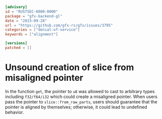 ```toml
[advisory]
id = "RUSTSEC-0000-0000"
package = "gfx-backend-gl"
date = "2023-09-28"
url = "https://github.com/gfx-rs/gfx/issues/3795"
categories = ["denial-of-service"]
keywords = ["alignment"]

[versions]
patched = []
```

# Unsound creation of slice from misaligned pointer
In the function `get`, the pointer to `u8` was allowed to cast to arbitrary types including `f32/f64/i32` which could create a misaligned pointer. When users pass the pointer to `slice::from_raw_parts`, users should guarantee that the pointer is aligned by themselves; otherwise, it could lead to undefined behavior.
